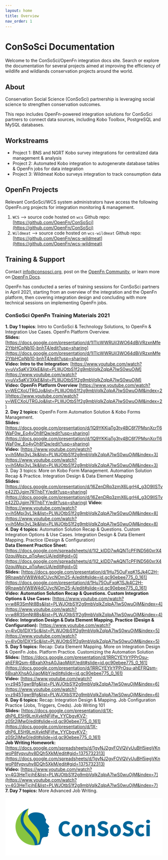 ```yaml
---
layout: home
title: Overview
nav_order: 1
---
```


# ConSoSci Documentation

Welcome to the ConSoSci/OpenFn integration docs site. Search or explore the
documentation for several projects aimed at improving the efficiency of wildlife
and wildlands conservation projects around the world.

## About
Conservation Social Science (ConSoSci) partnership is leveraging social science to strengthen conservation outcomes. 

This repo includes OpenFn-powered integration solutions for ConSoSci partners to connect data sources, including Kobo Toolbox, PostgreSQL and MySQL databases.

## Workstreams

- Project 1: BNS and NGRT Kobo survey integrations for centralized data management & analysis
- Project 2: Automated Kobo integration to autogenerate database tables & OpenFn jobs for data integration
- Project 3: Wildmeat Kobo surveys integration to track consumption data

## OpenFn Projects

Relevant ConSoSci/WCS system administrators have access the following OpenFn.org projects for integration monitoring & management.

1. `WCS` --> source code hosted on `wcs` Github repo: [https://github.com/OpenFn/ConSoSci](https://github.com/OpenFn/ConSoSci)
2. `Wildmeat` --> source code hosted on `wcs-wildmeat` Github repo: [https://github.com/OpenFn/wcs-wildmeat](https://github.com/OpenFn/wcs-wildmeat)

## Training & Support
Contact [info@consosci.org](mailto://info@consosci.org), post on the [OpenFn Community](https://community.openfn.org/), or learn more on [OpenFn Docs](https://docs.openfn.org). 

OpenFn has conducted a series of training sessions for ConSoSci partners in April 2021, starting from an overview of the integration and the OpenFn platform, then covering integration design and concluding with more technical sessions on implementing OpenFn jobs. 

### ConSoSci OpenFn Training Materials 2021
**1. Day 1 topics**: Intro to ConSoSci & Technology Solutions, to OpenFn & Integration Use Cases. OpenFn Platform Overview.  
**Slides:** [https://docs.google.com/presentation/d/1lTlcWWRUiI3WO64dBiVRzxnMfe2YtbHCpNb10-bnhT4/edit?usp=sharing](https://docs.google.com/presentation/d/1lTlcWWRUiI3WO64dBiVRzxnMfe2YtbHCpNb10-bnhT4/edit?usp=sharing)  
**Video: Intro to the Integration**: [https://www.youtube.com/watch?v=uVx5aKV3XkE&list=PLWJOtbS1f2g9mbVqIkZqlpA7IwS0wuOjM](https://www.youtube.com/watch?v=uVx5aKV3XkE&list=PLWJOtbS1f2g9mbVqIkZqlpA7IwS0wuOjM)  
**Video: OpenFn Platform Overview** [https://www.youtube.com/watch?v=WECXoUTRGJo&list=PLWJOtbS1f2g9mbVqIkZqlpA7IwS0wuOjM&index=2](https://www.youtube.com/watch?v=WECXoUTRGJo&list=PLWJOtbS1f2g9mbVqIkZqlpA7IwS0wuOjM&index=2)  
**2. Day 2 topics:** OpenFn Form Automation Solution & Kobo Forms Management.  
**Slides:** [https://docs.google.com/presentation/d/1Q9YKKiaTg3ty4BC6f7PMsnXcrT6WaF0w_Eo4yOh8fQw/edit?usp=sharing](https://docs.google.com/presentation/d/1Q9YKKiaTg3ty4BC6f7PMsnXcrT6WaF0w_Eo4yOh8fQw/edit?usp=sharing)  
**Video:** [https://www.youtube.com/watch?v=ih5Mpi3yL3k&list=PLWJOtbS1f2g9mbVqIkZqlpA7IwS0wuOjM&index=3](https://www.youtube.com/watch?v=ih5Mpi3yL3k&list=PLWJOtbS1f2g9mbVqIkZqlpA7IwS0wuOjM&index=3)  
3. Day 3 topics: More on Kobo Form Management. Automation Solution Recap & Practice. Integration Design & Data Element Mapping   
**Slides:** [https://docs.google.com/presentation/d/16ZenDRq3zmX6LgrH4_g3O9lISTve42ZDJgjm7RThbTY/edit?usp=sharing](https://docs.google.com/presentation/d/16ZenDRq3zmX6LgrH4_g3O9lISTve42ZDJgjm7RThbTY/edit?usp=sharing)
**Video:** [https://www.youtube.com/watch?v=ih5Mpi3yL3k&list=PLWJOtbS1f2g9mbVqIkZqlpA7IwS0wuOjM&index=8](https://www.youtube.com/watch?v=ih5Mpi3yL3k&list=PLWJOtbS1f2g9mbVqIkZqlpA7IwS0wuOjM&index=8)  
**4. Day 4 topics:** Automation Solution Recap & Questions. Custom Integration Options & Use Cases. Integration Design & Data Element Mapping. Practice (Design & Configuration)  
**Data Element Practice Sheet:** [https://docs.google.com/spreadsheets/d/1I2_kIDD7wAQNTcPFlND560xrX40zquWpzx_pTqAwcUA/edit#gid=0](https://docs.google.com/spreadsheets/d/1I2_kIDD7wAQNTcPFlND560xrX40zquWpzx_pTqAwcUA/edit#gid=0)  
**Slides:** [https://docs.google.com/presentation/d/1Hu75OuFxqK1SJk4C2H-9RnawbIVW8W4dCUvcNOm25-A/edit#slide=id.gc90ebee775_0_161](https://docs.google.com/presentation/d/1Hu75OuFxqK1SJk4C2H-9RnawbIVW8W4dCUvcNOm25-A/edit#slide=id.gc90ebee775_0_161)  
**Video: Automation Solution Recap & Questions. Custom Integration Options & Use Cases:** [https://www.youtube.com/watch?v=w8R3SmNt8Bs&list=PLWJOtbS1f2g9mbVqIkZqlpA7IwS0wuOjM&index=4](https://www.youtube.com/watch?v=w8R3SmNt8Bs&list=PLWJOtbS1f2g9mbVqIkZqlpA7IwS0wuOjM&index=4)  
**Video: Integration Design & Data Element Mapping. Practice (Design & Configuration):** [https://www.youtube.com/watch?v=4IvOb1DXYSc&list=PLWJOtbS1f2g9mbVqIkZqlpA7IwS0wuOjM&index=5](https://www.youtube.com/watch?v=4IvOb1DXYSc&list=PLWJOtbS1f2g9mbVqIkZqlpA7IwS0wuOjM&index=5)  
**5. Day 5 topics:** Recap: Data Element Mapping. More on Integration Design & OpenFn Jobs. Platform Practice. Customizing the Automation Solution  
**Slides:** [https://docs.google.com/presentation/d/1RRCYEYlrYPPrOsu-ahEFRQsm-6BxahXhsA0JiaoMjbY/edit#slide=id.gc90ebee775_0_161](https://docs.google.com/presentation/d/1RRCYEYlrYPPrOsu-ahEFRQsm-6BxahXhsA0JiaoMjbY/edit#slide=id.gc90ebee775_0_161)  
**Video:** [https://www.youtube.com/watch?v=z945TgwrBfg&list=PLWJOtbS1f2g9mbVqIkZqlpA7IwS0wuOjM&index=6](https://www.youtube.com/watch?v=z945TgwrBfg&list=PLWJOtbS1f2g9mbVqIkZqlpA7IwS0wuOjM&index=6)  
**6. Day 6 topics:** Recap: Integration Design & Mapping. Job Configuration Practice (Jobs, Triggers, Creds). Job Writing 101  
**Slides:** [https://docs.google.com/presentation/d/1X-dhP6_E5H9LmXvktNFjlfw_YYCbgvKVZ-z0St2jMw0/edit#slide=id.gc90ebee775_0_161](https://docs.google.com/presentation/d/1X-dhP6_E5H9LmXvktNFjlfw_YYCbgvKVZ-z0St2jMw0/edit#slide=id.gc90ebee775_0_161)  
**Job Writing Homework:** [https://docs.google.com/spreadsheets/d/1gyNJ2gyFOVQVyUuBH5iegVKnwoP8fyqvuhv8DQh5XkM/edit#gid=1375732313](https://docs.google.com/spreadsheets/d/1gyNJ2gyFOVQVyUuBH5iegVKnwoP8fyqvuhv8DQh5XkM/edit#gid=1375732313)  
**Video:** [https://www.youtube.com/watch?v=4G3HeTjcjhE&list=PLWJOtbS1f2g9mbVqIkZqlpA7IwS0wuOjM&index=7](https://www.youtube.com/watch?v=4G3HeTjcjhE&list=PLWJOtbS1f2g9mbVqIkZqlpA7IwS0wuOjM&index=7)  
**7. Day 7 topics:** More Advanced Job Writing.

[![consosci-Logo](./ConSoSci_Logo-Horiz.png)](https://www.wcs.org)
